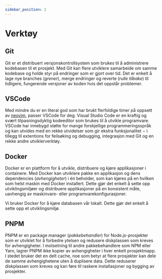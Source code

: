 ```yaml
---
sidebar_position: 2
---
```


# Verktøy

## Git

Git er et distribuert versjonskontrollsystem som brukes til å administrere kodebasen til et prosjekt. Med Git kan flere utviklere samarbeide om samme kodebase og holde styr på endringer som er gjort over tid. Det er enkelt å lage nye branches (_grener_), merge endringer og reverte (_rulle tilbake_) til tidligere, fungerende versjoner av koden hvis det oppstår problemer.

## VSCode

Med mindre du er en literal god som har brukt flerfoldige timer på oppsett av [neovim](https://neovim.io/), passer VSCode for deg. Visual Studio Code er en kraftig og svært tilpasningsdyktig kodeeditor som brukes til å utvikle programvare. VSCode har innebygd støtte for mange forskjellige programmeringsspråk og kan utvides med en rekke utvidelser som gir ekstra funksjonalitet $-$ i tillegg til extentions for feilsøking og debugging, integrasjon med Git og en rekke andre utviklerverktøy.

## Docker

Docker er en plattform for å utvikle, distribuere og kjøre applikasjoner i containere. Med Docker kan utviklere pakke en applikasjon og dens dependencies (_avhengigheter_) i én beholder, som kan kjøres på en hvilken som helst maskin med Docker installert. Dette gjør det enkelt å sette opp utviklingsmiljøer og distribuere applikasjoner på en konsistent måte, uavhengig av maskinvare- eller programvarekonfigurasjoner.

Vi bruker Docker for å kjøre databasen vår lokalt. Dette gjør det enkelt å sette opp et utviklingsmiljø.

## PNPM

PNPM er en package manager (_pakkebehandler_) for Node.js-prosjekter som er utviklet for å forbedre ytelsen og redusere diskplassen som kreves for avhengigheter. I motsetning til andre pakkebehandlere som NPM eller Yarn, lagrer PNPM ikke kopier av avhengigheter i hver enkelt prosjektmapp. I stedet bruker det en delt cache, noe som betyr at flere prosjekter kan dele de samme avhengighetene uten å duplisere data. Dette reduserer diskplassen som kreves og kan føre til raskere installasjoner og bygging av prosjekter.

